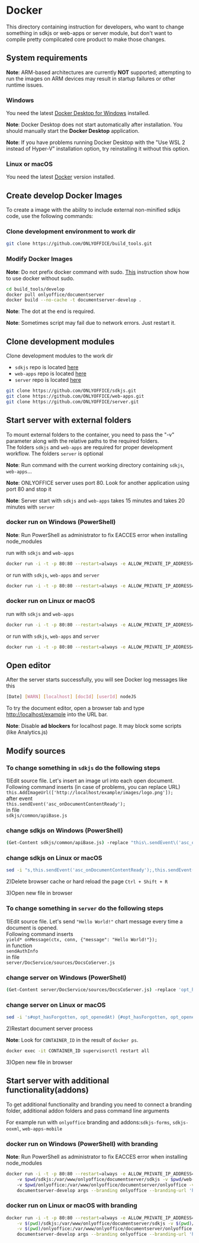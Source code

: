 # Docker

This directory containing instruction for developers,
who want to change something in sdkjs or web-apps or server module,
but don't want to compile pretty compilcated core product to make those changes.

## System requirements

**Note**: ARM-based architectures are currently **NOT** supported;
attempting to run the images on ARM devices may result in startup failures or other runtime issues.

### Windows

You need the latest
[Docker Desktop for Windows](https://docs.docker.com/desktop/install/windows-install/)
installed.

**Note**: Docker Desktop does not start automatically after installation.
You should manually start the **Docker Desktop** application.

**Note**: If you have problems running Docker Desktop with the
"Use WSL 2 instead of Hyper-V" installation option,
try reinstalling it without this option.

### Linux or macOS

You need the latest
[Docker](https://docs.docker.com/engine/install/)
version installed.

## Create develop Docker Images

To create a image with the ability to include external non-minified sdkjs code,
use the following commands:

### Clone development environment to work dir

```bash
git clone https://github.com/ONLYOFFICE/build_tools.git
```

### Modify Docker Images

**Note**: Do not prefix docker command with sudo.
[This](https://docs.docker.com/engine/install/linux-postinstall/#manage-docker-as-a-non-root-user)
instruction show how to use docker without sudo.

```bash
cd build_tools/develop
docker pull onlyoffice/documentserver
docker build --no-cache -t documentserver-develop .
```

**Note**: The dot at the end is required.

**Note**: Sometimes script may fail due to network errors. Just restart it.

## Clone development modules

Clone development modules to the work dir

* `sdkjs` repo is located [here](https://github.com/ONLYOFFICE/sdkjs/)
* `web-apps` repo is located [here](https://github.com/ONLYOFFICE/web-apps/)
* `server` repo is located [here](https://github.com/ONLYOFFICE/server/)

```bash
git clone https://github.com/ONLYOFFICE/sdkjs.git
git clone https://github.com/ONLYOFFICE/web-apps.git
git clone https://github.com/ONLYOFFICE/server.git
```

## Start server with external folders

To mount external folders to the container,
you need to pass the "-v" parameter
along with the relative paths to the required folders.  
The folders `sdkjs` and `web-apps` are required for proper development workflow.
The folders `server` is optional

**Note**: Run command with the current working directory
containing `sdkjs`, `web-apps`...

**Note**: ONLYOFFICE server uses port 80.
Look for another application using port 80 and stop it

**Note**: Server start with `sdkjs` and `web-apps` takes 15 minutes
and takes 20 minutes with `server`

### docker run on Windows (PowerShell)

**Note**: Run PowerShell as administrator to fix EACCES error when installing
node_modules

run with `sdkjs` and `web-apps`

```bash
docker run -i -t -p 80:80 --restart=always -e ALLOW_PRIVATE_IP_ADDRESS=true -v $pwd/sdkjs:/var/www/onlyoffice/documentserver/sdkjs -v $pwd/web-apps:/var/www/onlyoffice/documentserver/web-apps documentserver-develop
```

or run with `sdkjs`, `web-apps` and `server`

```bash
docker run -i -t -p 80:80 --restart=always -e ALLOW_PRIVATE_IP_ADDRESS=true -v $pwd/sdkjs:/var/www/onlyoffice/documentserver/sdkjs -v $pwd/web-apps:/var/www/onlyoffice/documentserver/web-apps -v $pwd/server:/var/www/onlyoffice/documentserver/server documentserver-develop
```

### docker run on Linux or macOS

run with `sdkjs` and `web-apps`

```bash
docker run -i -t -p 80:80 --restart=always -e ALLOW_PRIVATE_IP_ADDRESS=true -v $(pwd)/sdkjs:/var/www/onlyoffice/documentserver/sdkjs -v $(pwd)/web-apps:/var/www/onlyoffice/documentserver/web-apps documentserver-develop
```

or run with `sdkjs`, `web-apps` and `server`

```bash
docker run -i -t -p 80:80 --restart=always -e ALLOW_PRIVATE_IP_ADDRESS=true -v $(pwd)/sdkjs:/var/www/onlyoffice/documentserver/sdkjs -v $(pwd)/web-apps:/var/www/onlyoffice/documentserver/web-apps -v $(pwd)/server:/var/www/onlyoffice/documentserver/server documentserver-develop
```

## Open editor

After the server starts successfully, you will see Docker log messages like this

```bash
[Date] [WARN] [localhost] [docId] [userId] nodeJS
```

To try the document editor, open a browser tab and type
[http://localhost/example](http://localhost/example) into the URL bar.

**Note**: Disable **ad blockers** for localhost page.
It may block some scripts (like Analytics.js)

## Modify sources

### To change something in `sdkjs` do the following steps

1)Edit source file. Let's insert an image url into each open document.  
Following command inserts (in case of problems, you can replace URL)
`this.AddImageUrl(['http://localhost/example/images/logo.png']);`  
after event  
`this.sendEvent('asc_onDocumentContentReady');`  
in file  
`sdkjs/common/apiBase.js`

### change sdkjs on Windows (PowerShell)

```bash
(Get-Content sdkjs/common/apiBase.js) -replace "this\.sendEvent\('asc_onDocumentContentReady'\);", "this.sendEvent('asc_onDocumentContentReady');this.AddImageUrl(['http://localhost/example/images/logo.png']);"  | Set-Content sdkjs/common/apiBase.js
```

### change sdkjs on Linux or macOS

```bash
sed -i "s,this.sendEvent('asc_onDocumentContentReady');,this.sendEvent('asc_onDocumentContentReady');this.AddImageUrl(['http://localhost/example/images/logo.png']);," sdkjs/common/apiBase.js
```

2)Delete browser cache or hard reload the page `Ctrl + Shift + R`

3)Open new file in browser

### To change something in `server` do the following steps

1)Edit source file. Let's send `"Hello World!"`
chart message every time a document is opened.  
Following command inserts  
`yield* onMessage(ctx, conn, {"message": "Hello World!"});`  
in function  
`sendAuthInfo`  
in file  
`server/DocService/sources/DocsCoServer.js`

### change server on Windows (PowerShell)

```bash
(Get-Content server/DocService/sources/DocsCoServer.js) -replace 'opt_hasForgotten, opt_openedAt\) \{', 'opt_hasForgotten, opt_openedAt) {yield* onMessage(ctx, conn, {"message": "Hello World!"});' | Set-Content server/DocService/sources/DocsCoServer.js
```

### change server on Linux or macOS

```bash
sed -i 's#opt_hasForgotten, opt_openedAt) {#opt_hasForgotten, opt_openedAt) {yield* onMessage(ctx, conn, {"message": "Hello World!"});#' server/DocService/sources/DocsCoServer.js
```

2)Restart document server process

**Note**: Look for ``CONTAINER_ID`` in the result of ``docker ps``.

```bash
docker exec -it CONTAINER_ID supervisorctl restart all
```

3)Open new file in browser

## Start server with additional functionality(addons)

To get additional functionality and branding you need to connect a branding folder,
additional addon folders and pass command line arguments

For example run with `onlyoffice` branding and
addons:`sdkjs-forms`, `sdkjs-ooxml`, `web-apps-mobile`

### docker run on Windows (PowerShell) with branding

**Note**: Run PowerShell as administrator to fix EACCES error when installing
node_modules

```bash
docker run -i -t -p 80:80 --restart=always -e ALLOW_PRIVATE_IP_ADDRESS=true `
    -v $pwd/sdkjs:/var/www/onlyoffice/documentserver/sdkjs -v $pwd/web-apps:/var/www/onlyoffice/documentserver/web-apps `
    -v $pwd/onlyoffice:/var/www/onlyoffice/documentserver/onlyoffice -v $pwd/sdkjs-ooxml:/var/www/onlyoffice/documentserver/sdkjs-ooxml -v $pwd/sdkjs-forms:/var/www/onlyoffice/documentserver/sdkjs-forms -v $pwd/web-apps-mobile:/var/www/onlyoffice/documentserver/web-apps-mobile `
    documentserver-develop args --branding onlyoffice --branding-url 'https://github.com/ONLYOFFICE/onlyoffice.git' --siteUrl localhost
```

### docker run on Linux or macOS with branding

```bash
docker run -i -t -p 80:80 --restart=always -e ALLOW_PRIVATE_IP_ADDRESS=true \
    -v $(pwd)/sdkjs:/var/www/onlyoffice/documentserver/sdkjs -v $(pwd)/web-apps:/var/www/onlyoffice/documentserver/web-apps \
    -v $(pwd)/onlyoffice:/var/www/onlyoffice/documentserver/onlyoffice -v $(pwd)/sdkjs-ooxml:/var/www/onlyoffice/documentserver/sdkjs-ooxml -v $(pwd)/sdkjs-forms:/var/www/onlyoffice/documentserver/sdkjs-forms -v $(pwd)/web-apps-mobile:/var/www/onlyoffice/documentserver/web-apps-mobile \
    documentserver-develop args --branding onlyoffice --branding-url 'https://github.com/ONLYOFFICE/onlyoffice.git' --siteUrl localhost
```
